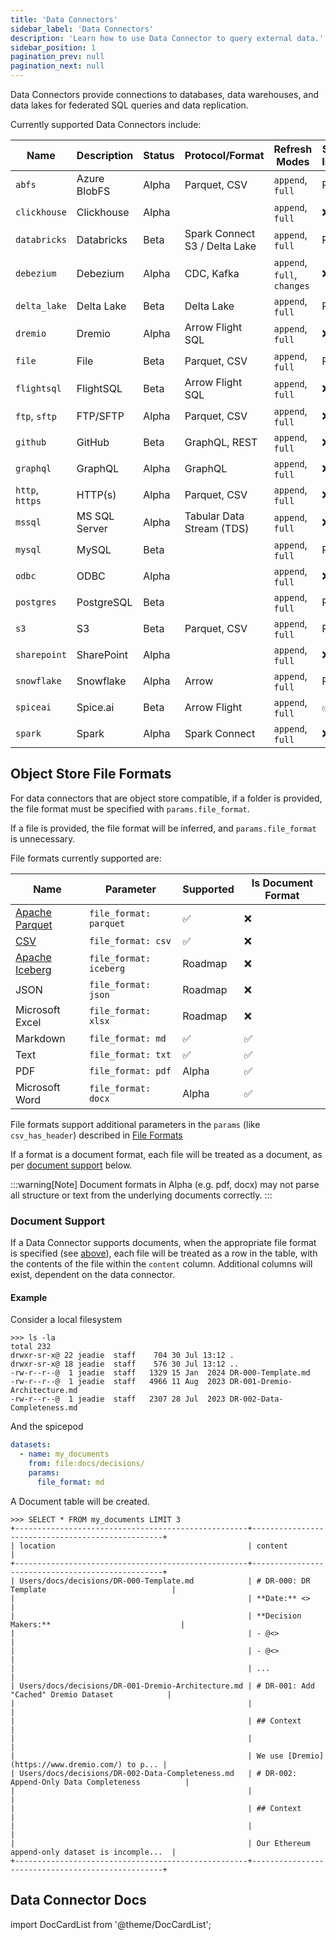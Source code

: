 ```yaml
---
title: 'Data Connectors'
sidebar_label: 'Data Connectors'
description: 'Learn how to use Data Connector to query external data.'
sidebar_position: 1
pagination_prev: null
pagination_next: null
---
```


Data Connectors provide connections to databases, data warehouses, and data lakes for federated SQL queries and data replication.

Currently supported Data Connectors include:

| Name            | Description   | Status | Protocol/Format                     | Refresh Modes               | Supports Ingestion | Supports Documents |
| --------------- | ------------- | ------ | ----------------------------------- | --------------------------- | ------------------ | ------------------ |
| `abfs`          | Azure BlobFS  | Alpha  | Parquet, CSV                        | `append`, `full`            | Roadmap            | ✅                 |
| `clickhouse`    | Clickhouse    | Alpha  |                                     | `append`, `full`            | ❌                 | ❌                 |
| `databricks`    | Databricks    | Beta   | Spark Connect <br/> S3 / Delta Lake | `append`, `full`            | Roadmap            | ❌                 |
| `debezium`      | Debezium      | Alpha  | CDC, Kafka                          | `append`, `full`, `changes` | ❌                 | ❌                 |
| `delta_lake`    | Delta Lake    | Beta   | Delta Lake                          | `append`, `full`            | Roadmap            | ❌                 |
| `dremio`        | Dremio        | Alpha  | Arrow Flight SQL                    | `append`, `full`            | ❌                 | ❌                 |
| `file`          | File          | Beta   | Parquet, CSV                        | `append`, `full`            | Roadmap            | ✅                 |
| `flightsql`     | FlightSQL     | Beta   | Arrow Flight SQL                    | `append`, `full`            | ❌                 | ❌                 |
| `ftp`, `sftp`   | FTP/SFTP      | Alpha  | Parquet, CSV                        | `append`, `full`            | ❌                 | ✅                 |
| `github`        | GitHub        | Beta   | GraphQL, REST                       | `append`, `full`            | ❌                 | ❌                 |
| `graphql`       | GraphQL       | Alpha  | GraphQL                             | `append`, `full`            | ❌                 | ❌                 |
| `http`, `https` | HTTP(s)       | Alpha  | Parquet, CSV                        | `append`, `full`            | ❌                 | ❌                 |
| `mssql`         | MS SQL Server | Alpha  | Tabular Data Stream (TDS)           | `append`, `full`            | ❌                 | ❌                 |
| `mysql`         | MySQL         | Beta   |                                     | `append`, `full`            | Roadmap            | ❌                 |
| `odbc`          | ODBC          | Alpha  |                                     | `append`, `full`            | ❌                 | ❌                 |
| `postgres`      | PostgreSQL    | Beta   |                                     | `append`, `full`            | Roadmap            | ❌                 |
| `s3`            | S3            | Beta   | Parquet, CSV                        | `append`, `full`            | Roadmap            | ✅                 |
| `sharepoint`    | SharePoint    | Alpha  |                                     | `append`, `full`            | ❌                 | ✅                 |
| `snowflake`     | Snowflake     | Alpha  | Arrow                               | `append`, `full`            | Roadmap            | ❌                 |
| `spiceai`       | Spice.ai      | Beta   | Arrow Flight                        | `append`, `full`            | ✅                 | ❌                 |
| `spark`         | Spark         | Alpha  | Spark Connect                       | `append`, `full`            | ❌                 | ❌                 |

## Object Store File Formats

For data connectors that are object store compatible, if a folder is provided, the file format must be specified with `params.file_format`.

If a file is provided, the file format will be inferred, and `params.file_format` is unnecessary.

File formats currently supported are:

| Name                                          | Parameter              | Supported | Is Document Format |
| --------------------------------------------- | ---------------------- | --------- | ------------------ |
| [Apache Parquet](https://parquet.apache.org/) | `file_format: parquet` | ✅        | ❌                 |
| [CSV](/reference/file_format.md#csv)          | `file_format: csv`     | ✅        | ❌                 |
| [Apache Iceberg](https://iceberg.apache.org/) | `file_format: iceberg` | Roadmap   | ❌                 |
| JSON                                          | `file_format: json`    | Roadmap   | ❌                 |
| Microsoft Excel                               | `file_format: xlsx`    | Roadmap   | ❌                 |
| Markdown                                      | `file_format: md`      | ✅        | ✅                 |
| Text                                          | `file_format: txt`     | ✅        | ✅                 |
| PDF                                           | `file_format: pdf`     | Alpha     | ✅                 |
| Microsoft Word                                | `file_format: docx`    | Alpha     | ✅                 |

File formats support additional parameters in the `params` (like `csv_has_header`) described in [File Formats](/reference/file_format)

If a format is a document format, each file will be treated as a document, as per [document support](#document-support) below.

:::warning[Note]
Document formats in Alpha (e.g. pdf, docx) may not parse all structure or text from the underlying documents correctly.
:::

### Document Support

If a Data Connector supports documents, when the appropriate file format is specified (see [above](#object-store-file-formats)), each file will be treated as a row in the table, with the contents of the file within the `content` column. Additional columns will exist, dependent on the data connector.

#### Example

Consider a local filesystem

```shell
>>> ls -la
total 232
drwxr-sr-x@ 22 jeadie  staff    704 30 Jul 13:12 .
drwxr-sr-x@ 18 jeadie  staff    576 30 Jul 13:12 ..
-rw-r--r--@  1 jeadie  staff   1329 15 Jan  2024 DR-000-Template.md
-rw-r--r--@  1 jeadie  staff   4966 11 Aug  2023 DR-001-Dremio-Architecture.md
-rw-r--r--@  1 jeadie  staff   2307 28 Jul  2023 DR-002-Data-Completeness.md
```

And the spicepod

```yaml
datasets:
  - name: my_documents
    from: file:docs/decisions/
    params:
      file_format: md
```

A Document table will be created.

```shell
>>> SELECT * FROM my_documents LIMIT 3
+----------------------------------------------------+--------------------------------------------------+
| location                                           | content                                          |
+----------------------------------------------------+--------------------------------------------------+
| Users/docs/decisions/DR-000-Template.md            | # DR-000: DR Template                            |
|                                                    | **Date:** <>                                     |
|                                                    | **Decision Makers:**                             |
|                                                    | - @<>                                            |
|                                                    | - @<>                                            |
|                                                    | ...                                              |
| Users/docs/decisions/DR-001-Dremio-Architecture.md | # DR-001: Add "Cached" Dremio Dataset            |
|                                                    |                                                  |
|                                                    | ## Context                                       |
|                                                    |                                                  |
|                                                    | We use [Dremio](https://www.dremio.com/) to p... |
| Users/docs/decisions/DR-002-Data-Completeness.md   | # DR-002: Append-Only Data Completeness          |
|                                                    |                                                  |
|                                                    | ## Context                                       |
|                                                    |                                                  |
|                                                    | Our Ethereum append-only dataset is incomple...  |
+----------------------------------------------------+--------------------------------------------------+
```

## Data Connector Docs

import DocCardList from '@theme/DocCardList';

<DocCardList />
